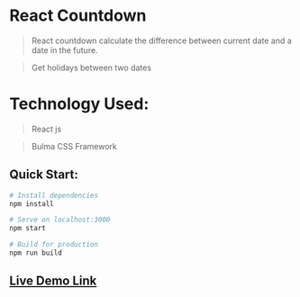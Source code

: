 # React Countdown

>React countdown calculate the difference between current date and a date in the future. 

>Get holidays between two dates

# Technology Used:

>React js

>Bulma CSS Framework

## Quick Start:

```bash
# Install dependencies
npm install

# Serve on localhost:3000
npm start

# Build for production
npm run build
```
## [Live Demo Link](https://kanzariamine.github.io/React-Countdown)
